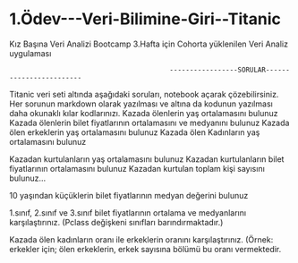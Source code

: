 # 1.Ödev---Veri-Bilimine-Giri--Titanic
Kız Başına Veri Analizi Bootcamp 3.Hafta için Cohorta yüklenilen Veri Analiz uygulaması




                                            -----------------SORULAR------------------------
Titanic veri seti altında aşağıdaki soruları, notebook açarak çözebilirsiniz. Her sorunun markdown olarak yazılması ve altına da kodunun yazılması daha okunaklı kılar kodlarınızı.
Kazada ölenlerin yaş ortalamasını bulunuz
Kazada ölenlerin bilet fiyatlarının ortalamasını ve medyanını bulunuz
Kazada ölen erkeklerin yaş ortalamasını bulunuz
Kazada ölen Kadınların yaş ortalamasını bulunuz

Kazadan kurtulanların yaş ortalamasını bulunuz
Kazadan kurtulanların bilet fiyatlarının ortalamasını bulunuz
Kazadan kurtulan toplam kişi sayısını bulunuz… 


10 yaşından küçüklerin bilet fiyatlarının medyan değerini bulunuz

1.sınıf, 2.sınıf ve 3.sınıf bilet fiyatlarının ortalama ve medyanlarını karşılaştırınız. (Pclass değişkeni sınıfları barındırmaktadır.)

Kazada ölen kadınların oranı ile erkeklerin oranını karşılaştırınız. (Örnek: erkekler için; ölen erkeklerin, erkek sayısına bölümü bu oranı vermektedir.
